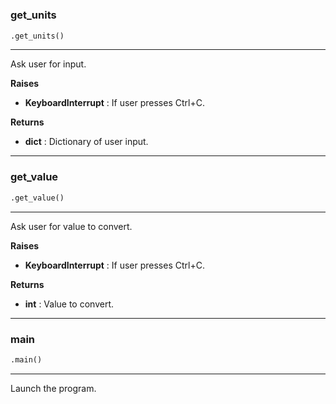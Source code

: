 #


### get_units
```python
.get_units()
```

---
Ask user for input.


**Raises**

* **KeyboardInterrupt**  : If user presses Ctrl+C.


**Returns**

* **dict**  : Dictionary of user input.


----


### get_value
```python
.get_value()
```

---
Ask user for value to convert.


**Raises**

* **KeyboardInterrupt**  : If user presses Ctrl+C.


**Returns**

* **int**  : Value to convert.


----


### main
```python
.main()
```

---
Launch the program.

